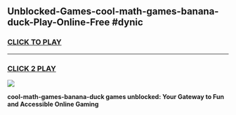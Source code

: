 
## Unblocked-Games-cool-math-games-banana-duck-Play-Online-Free #dynic
<h3>
<a href="https://us.freeplayer.one?title=cool-math-games-banana-duck&ref=10M">CLICK TO PLAY</a></h3>
<hr>

<h3>
<a href="https://us.freeplayer.one?title=cool-math-games-banana-duck&ref=10M">CLICK 2 PLAY</a>
  
</h3>

<a href="https://us.freeplayer.one?title=cool-math-games-banana-duck&ref=10M"><img src="https://clearcache.store/games.png"></a>


**cool-math-games-banana-duck games unblocked: Your Gateway to Fun and Accessible Online Gaming**
